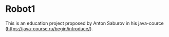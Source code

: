 # Robot1

This is an education project proposed by Anton Saburov in his java-cource (https://java-course.ru/begin/introduce/).